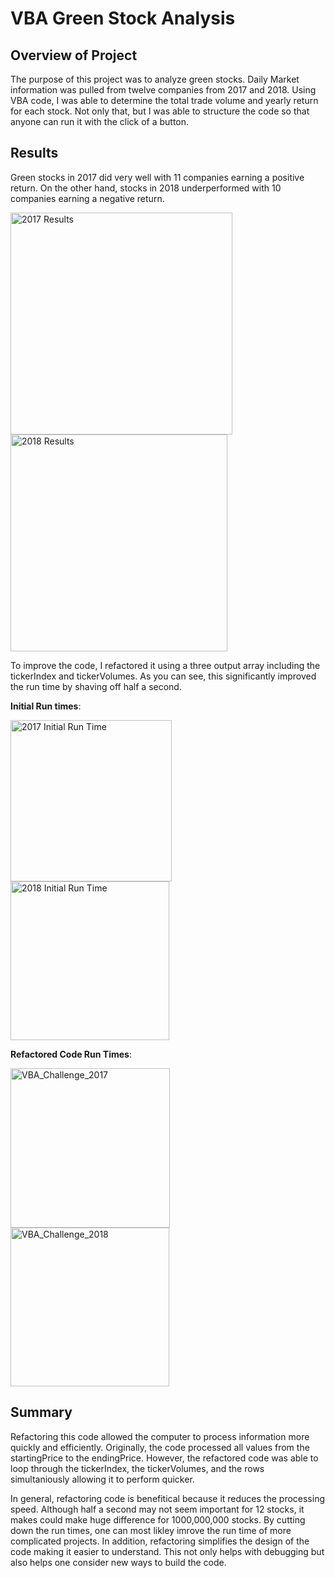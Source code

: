 # VBA Green Stock Analysis

## Overview of Project
The purpose of this project was to analyze green stocks. Daily Market information was pulled from twelve companies from 2017 and 2018. Using VBA code, I was able to determine the total trade volume and yearly return for each stock. Not only that, but I was able to structure the code so that anyone can run it with the click of a button. 

## Results

Green stocks in 2017 did very well with 11 companies earning a positive return. On the other hand, stocks in 2018 underperformed with 10 companies earning a negative return. 

<img width="355" alt="2017 Results" src="https://user-images.githubusercontent.com/82424250/117390133-36ff1d80-aeb3-11eb-86e6-8db4f4f2fb79.png">

<img width="347" alt="2018 Results" src="https://user-images.githubusercontent.com/82424250/117390140-3bc3d180-aeb3-11eb-9a64-be0b613ffc45.png">

To improve the code, I refactored it using a three output array including the tickerIndex and tickerVolumes. As you can see, this significantly improved the run time by shaving off half a second.

**Initial Run times**:

<img width="258" alt="2017 Initial Run Time" src="https://user-images.githubusercontent.com/82424250/117390245-69a91600-aeb3-11eb-8298-8423de655b09.png">

<img width="254" alt="2018 Initial Run Time" src="https://user-images.githubusercontent.com/82424250/117390377-abd25780-aeb3-11eb-9d19-87e3ee7ef6a0.png">


**Refactored Code Run Times**:

<img width="255" alt="VBA_Challenge_2017" src="https://user-images.githubusercontent.com/82424250/117390405-b7258300-aeb3-11eb-8c8e-341af45f7f87.png">

<img width="254" alt="VBA_Challenge_2018" src="https://user-images.githubusercontent.com/82424250/117390442-d0c6ca80-aeb3-11eb-88cd-081a19fa6dbc.png">


## Summary

Refactoring this code allowed the computer to process information more quickly and efficiently. Originally, the code processed all values from the startingPrice to the endingPrice. However, the refactored code was able to loop through the tickerIndex, the tickerVolumes, and the rows simultaniously allowing it to perform quicker. 

In general, refactoring code is benefitical because it reduces the processing speed. Although half a second may not seem important for 12 stocks, it makes could make huge difference for 1000,000,000 stocks. By cutting down the run times, one can most likley imrove the run time of more complicated projects. In addition, refactoring simplifies the design of the code making it easier to understand. This not only helps with debugging but also helps one consider new ways to build the code. 
